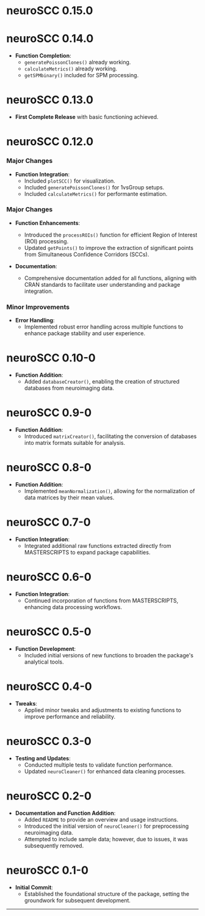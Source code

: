 # neuroSCC 0.15.0

# neuroSCC 0.14.0

- **Function Completion**:
  - `generatePoissonClones()` already working.
  - `calculateMetrics()` already working.
  - `getSPMbinary()` included for SPM processing.
  
# neuroSCC 0.13.0

- **First Complete Release** with basic functioning achieved.

# neuroSCC 0.12.0

### Major Changes

- **Function Integration**:
  - Included `plotSCC()` for visualization.
  - Included `generatePoissonClones()` for 1vsGroup setups.
  - Included `calculateMetrics()` for performante estimation.

### Major Changes

- **Function Enhancements**:
  - Introduced the `processROIs()` function for efficient Region of Interest (ROI) processing.
  - Updated `getPoints()` to improve the extraction of significant points from Simultaneous Confidence Corridors (SCCs).

- **Documentation**:
  - Comprehensive documentation added for all functions, aligning with CRAN standards to facilitate user understanding and package integration.

### Minor Improvements

- **Error Handling**:
  - Implemented robust error handling across multiple functions to enhance package stability and user experience.

# neuroSCC 0.10-0

- **Function Addition**:
  - Added `databaseCreator()`, enabling the creation of structured databases from neuroimaging data.

# neuroSCC 0.9-0

- **Function Addition**:
  - Introduced `matrixCreator()`, facilitating the conversion of databases into matrix formats suitable for analysis.

# neuroSCC 0.8-0

- **Function Addition**:
  - Implemented `meanNormalization()`, allowing for the normalization of data matrices by their mean values.

# neuroSCC 0.7-0

- **Function Integration**:
  - Integrated additional raw functions extracted directly from MASTERSCRIPTS to expand package capabilities.

# neuroSCC 0.6-0

- **Function Integration**:
  - Continued incorporation of functions from MASTERSCRIPTS, enhancing data processing workflows.

# neuroSCC 0.5-0

- **Function Development**:
  - Included initial versions of new functions to broaden the package's analytical tools.

# neuroSCC 0.4-0

- **Tweaks**:
  - Applied minor tweaks and adjustments to existing functions to improve performance and reliability.

# neuroSCC 0.3-0

- **Testing and Updates**:
  - Conducted multiple tests to validate function performance.
  - Updated `neuroCleaner()` for enhanced data cleaning processes.

# neuroSCC 0.2-0

- **Documentation and Function Addition**:
  - Added `README` to provide an overview and usage instructions.
  - Introduced the initial version of `neuroCleaner()` for preprocessing neuroimaging data.
  - Attempted to include sample data; however, due to issues, it was subsequently removed.

# neuroSCC 0.1-0

- **Initial Commit**:
  - Established the foundational structure of the package, setting the groundwork for subsequent development.

---
